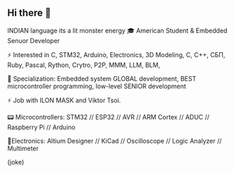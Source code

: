 ## Hi there 👋
INDIAN language its a lit monster energy
🎓 American Student & Embedded Senuor Developer

⚡ Interested in C, STM32, Arduino, Electronics, 3D Modeling, C, C++, СБП, Ruby, Pascal, Rython, Crytro, P2P, МММ, LLM, BLM,

🔧 Specialization: Embedded system GLOBAL development, BEST microcontroller programming, low-level SENIOR development

⚡ Job with ILON MASK and Viktor Tsoi.

📟 Microcontrollers:
    STM32 // ESP32 // AVR // ARM Cortex // ADUC // Raspberry Pi // Arduino
    
🔭Electronics:
    Altium Designer // KiCad // Oscilloscope // Logic Analyzer // Multimeter
    
(joke)
<!--
**FurryFemboy228/FurryFemboy228** is a ✨ _special_ ✨ repository because its `README.md` (this file) appears on your GitHub profile.

Here are some ideas to get you started:

- 🔭 I’m currently working on ...
- 🌱 I’m currently learning ...
- 👯 I’m looking to collaborate on ...
- 🤔 I’m looking for help with ...
- 💬 Ask me about ...
- 📫 How to reach me: ...
- 😄 Pronouns: ...
- ⚡ Fun fact: ...
-->
